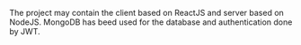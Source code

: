 The project may contain the client based on ReactJS and server based on NodeJS. MongoDB has beed used for the database and authentication done by JWT. 
